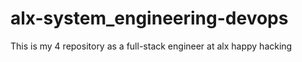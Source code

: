 # alx-system_engineering-devops
This is my 4 repository as a full-stack engineer at alx
happy hacking
